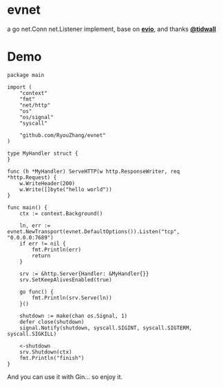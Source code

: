 # evnet
a go net.Conn net.Listener implement, base on [**evio**](https://github.com/tidwall/evio), and thanks [**@tidwall**](https://github.com/tidwall)

# Demo

```
package main

import (
	"context"
	"fmt"
	"net/http"
	"os"
	"os/signal"
	"syscall"

	"github.com/RyouZhang/evnet"
)

type MyHandler struct {
}

func (h *MyHandler) ServeHTTP(w http.ResponseWriter, req *http.Request) {
	w.WriteHeader(200)
	w.Write([]byte("hello world"))
}

func main() {
	ctx := context.Background()

	ln, err := evnet.NewTransport(evnet.DefaultOptions()).Listen("tcp", "0.0.0.0:7689")
	if err != nil {
		fmt.Println(err)
		return
	}

	srv := &http.Server{Handler: &MyHandler{}}
	srv.SetKeepAlivesEnabled(true)

	go func() {
		fmt.Println(srv.Serve(ln))
	}()

	shutdown := make(chan os.Signal, 1)
	defer close(shutdown)
	signal.Notify(shutdown, syscall.SIGINT, syscall.SIGTERM, syscall.SIGKILL)

	<-shutdown
	srv.Shutdown(ctx)
	fmt.Println("finish")
}
```

And you can use it with Gin... so enjoy it.
